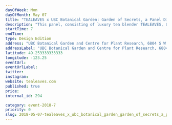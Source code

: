 ```yaml
---
dayOfWeek: Mon
dayOfMonth: May 07
title: "TEALEAVES x UBC Botanical Garden: Garden of Secrets, a Panel Discussion on Plant-Inspired Biomimicry and Biophilic Design Inspiration"
description: "This panel, consisting of luxury tea blender TEALEAVES, UBC Botanical Garden, Christine Lintott Architects & PFS Studios, explores how botanical gardens and the “secrets” they house can inspire different innovators from tea blenders, designers, academics and more to build lasting impact on people, society and the environment. <br> <br> The first bud from the Garden of Secrets will bloom at Vancouver Design Week! <br> <br> A world of possibilities awaits."
startTime: 7
endTime: 
type: Design Edition
address: "UBC Botanical Garden and Centre for Plant Research, 6804 S W Marine Dr, Greater Vancouver A, British Columbia V6T 2J8, Canada, Vancouver, BC, Canada"
addressLabel: "UBC Botanical Garden and Centre for Plant Research, 6804 S W Marine Dr, Greater Vancouver A, British Columbia V6T 2J8, Canada"
latitude: 49.253333333333
longitude: -123.25
eventUrl: 
eventUrlLabel: 
twitter: 
instagram: 
website: tealeaves.com
published: true
price: 
internal_id: 294

category: event-2018-7
priority: 0
slug: 2018-05-07-tealeaves_x_ubc_botanical_garden_garden_of_secrets_a_panel_discussion_on_plantinspired_biomimicry_and_biophilic_design_inspiration
---
```

